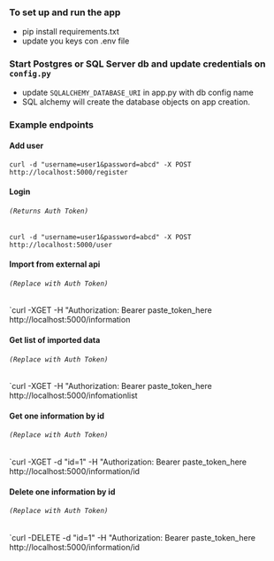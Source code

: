 ### To set up and run the app
- pip install requirements.txt
- update you keys con .env file 

### Start Postgres or SQL Server db and update credentials on `config.py`
* update `SQLALCHEMY_DATABASE_URI` in app.py with db config name
* SQL alchemy will create the database objects on app creation.

### Example endpoints
#### Add user 
`curl -d "username=user1&password=abcd" -X POST http://localhost:5000/register`

#### Login
###### _`(Returns Auth Token)`_
`curl -d "username=user1&password=abcd" -X POST http://localhost:5000/user`

#### Import from external api
###### _`(Replace with Auth Token)`_
`curl -XGET -H "Authorization: Bearer paste_token_here http://localhost:5000/information

#### Get list of imported data
###### _`(Replace with Auth Token)`_
`curl -XGET -H "Authorization: Bearer paste_token_here http://localhost:5000/infomationlist

#### Get one information by id
###### _`(Replace with Auth Token)`_
`curl -XGET -d "id=1" -H "Authorization: Bearer paste_token_here http://localhost:5000/information/id

#### Delete one information by id
###### _`(Replace with Auth Token)`_
`curl -DELETE -d "id=1" -H "Authorization: Bearer paste_token_here http://localhost:5000/information/id